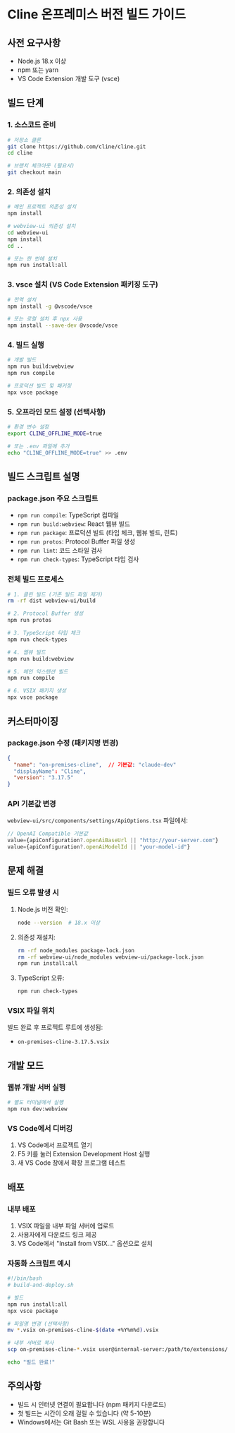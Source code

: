 # Cline 온프레미스 버전 빌드 가이드

## 사전 요구사항

- Node.js 18.x 이상
- npm 또는 yarn
- VS Code Extension 개발 도구 (vsce)

## 빌드 단계

### 1. 소스코드 준비

```bash
# 저장소 클론
git clone https://github.com/cline/cline.git
cd cline

# 브랜치 체크아웃 (필요시)
git checkout main
```

### 2. 의존성 설치

```bash
# 메인 프로젝트 의존성 설치
npm install

# webview-ui 의존성 설치
cd webview-ui
npm install
cd ..

# 또는 한 번에 설치
npm run install:all
```

### 3. vsce 설치 (VS Code Extension 패키징 도구)

```bash
# 전역 설치
npm install -g @vscode/vsce

# 또는 로컬 설치 후 npx 사용
npm install --save-dev @vscode/vsce
```

### 4. 빌드 실행

```bash
# 개발 빌드
npm run build:webview
npm run compile

# 프로덕션 빌드 및 패키징
npx vsce package
```

### 5. 오프라인 모드 설정 (선택사항)

```bash
# 환경 변수 설정
export CLINE_OFFLINE_MODE=true

# 또는 .env 파일에 추가
echo "CLINE_OFFLINE_MODE=true" >> .env
```

## 빌드 스크립트 설명

### package.json 주요 스크립트

- `npm run compile`: TypeScript 컴파일
- `npm run build:webview`: React 웹뷰 빌드
- `npm run package`: 프로덕션 빌드 (타입 체크, 웹뷰 빌드, 린트)
- `npm run protos`: Protocol Buffer 파일 생성
- `npm run lint`: 코드 스타일 검사
- `npm run check-types`: TypeScript 타입 검사

### 전체 빌드 프로세스

```bash
# 1. 클린 빌드 (기존 빌드 파일 제거)
rm -rf dist webview-ui/build

# 2. Protocol Buffer 생성
npm run protos

# 3. TypeScript 타입 체크
npm run check-types

# 4. 웹뷰 빌드
npm run build:webview

# 5. 메인 익스텐션 빌드
npm run compile

# 6. VSIX 패키지 생성
npx vsce package
```

## 커스터마이징

### package.json 수정 (패키지명 변경)

```json
{
  "name": "on-premises-cline",  // 기본값: "claude-dev"
  "displayName": "Cline",
  "version": "3.17.5"
}
```

### API 기본값 변경

`webview-ui/src/components/settings/ApiOptions.tsx` 파일에서:

```typescript
// OpenAI Compatible 기본값
value={apiConfiguration?.openAiBaseUrl || "http://your-server.com"}
value={apiConfiguration?.openAiModelId || "your-model-id"}
```

## 문제 해결

### 빌드 오류 발생 시

1. Node.js 버전 확인:
   ```bash
   node --version  # 18.x 이상
   ```

2. 의존성 재설치:
   ```bash
   rm -rf node_modules package-lock.json
   rm -rf webview-ui/node_modules webview-ui/package-lock.json
   npm run install:all
   ```

3. TypeScript 오류:
   ```bash
   npm run check-types
   ```

### VSIX 파일 위치

빌드 완료 후 프로젝트 루트에 생성됨:
- `on-premises-cline-3.17.5.vsix`

## 개발 모드

### 웹뷰 개발 서버 실행

```bash
# 별도 터미널에서 실행
npm run dev:webview
```

### VS Code에서 디버깅

1. VS Code에서 프로젝트 열기
2. F5 키를 눌러 Extension Development Host 실행
3. 새 VS Code 창에서 확장 프로그램 테스트

## 배포

### 내부 배포

1. VSIX 파일을 내부 파일 서버에 업로드
2. 사용자에게 다운로드 링크 제공
3. VS Code에서 "Install from VSIX..." 옵션으로 설치

### 자동화 스크립트 예시

```bash
#!/bin/bash
# build-and-deploy.sh

# 빌드
npm run install:all
npx vsce package

# 파일명 변경 (선택사항)
mv *.vsix on-premises-cline-$(date +%Y%m%d).vsix

# 내부 서버로 복사
scp on-premises-cline-*.vsix user@internal-server:/path/to/extensions/

echo "빌드 완료!"
```

## 주의사항

- 빌드 시 인터넷 연결이 필요합니다 (npm 패키지 다운로드)
- 첫 빌드는 시간이 오래 걸릴 수 있습니다 (약 5-10분)
- Windows에서는 Git Bash 또는 WSL 사용을 권장합니다